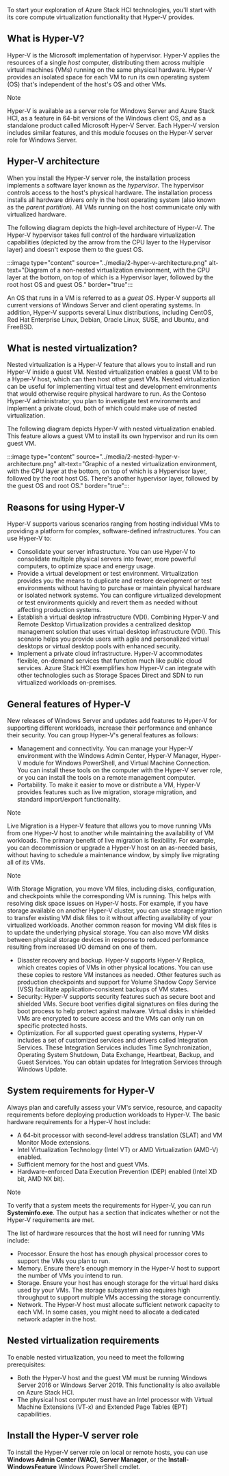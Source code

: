 To start your exploration of Azure Stack HCI technologies, you'll start with its core compute virtualization functionality that Hyper-V provides.

## What is Hyper-V?

Hyper-V is the Microsoft implementation of hypervisor. Hyper-V applies the resources of a single *host* computer, distributing them across multiple virtual machines (VMs) running on the same physical hardware. Hyper-V provides an isolated space for each VM to run its own operating system (OS) that's independent of the host's OS and other VMs.

> [!NOTE]
> Hyper-V is available as a server role for Windows Server and Azure Stack HCI, as a feature in 64-bit versions of the Windows client OS, and as a standalone product called Microsoft Hyper-V Server. Each Hyper-V version includes similar features, and this module focuses on the Hyper-V server role for Windows Server.

## Hyper-V architecture

When you install the Hyper-V server role, the installation process implements a software layer known as the *hypervisor*. The hypervisor controls access to the host's physical hardware. The installation process installs all hardware drivers only in the host operating system (also known as the *parent partition*). All VMs running on the host communicate only with virtualized hardware.

The following diagram depicts the high-level architecture of Hyper-V. The Hyper-V hypervisor takes full control of the hardware virtualization capabilities (depicted by the arrow from the CPU layer to the Hypervisor layer) and doesn't expose them to the guest OS.

:::image type="content" source="../media/2-hyper-v-architecture.png" alt-text="Diagram of a non-nested virtualization environment, with the CPU layer at the bottom, on top of which is a Hypervisor layer, followed by the root host OS and guest OS." border="true":::

An OS that runs in a VM is referred to as a *guest OS*. Hyper-V supports all current versions of Windows Server and client operating systems. In addition, Hyper-V supports several Linux distributions, including CentOS, Red Hat Enterprise Linux, Debian, Oracle Linux, SUSE, and Ubuntu, and FreeBSD.

## What is nested virtualization?

Nested virtualization is a Hyper-V feature that allows you to install and run Hyper-V inside a guest VM. Nested virtualization enables a guest VM to be a Hyper-V host, which can then host other guest VMs. Nested virtualization can be useful for implementing virtual test and development environments that would otherwise require physical hardware to run. As the Contoso Hyper-V administrator, you plan to investigate test environments and implement a private cloud, both of which could make use of nested virtualization.

The following diagram depicts Hyper-V with nested virtualization enabled. This feature allows a guest VM to install its own hypervisor and run its own guest VM.

:::image type="content" source="../media/2-nested-hyper-v-architecture.png" alt-text="Graphic of a nested virtualization environment, with the CPU layer at the bottom, on top of which is a Hypervisor layer, followed by the root host OS. There's another hypervisor layer, followed by the guest OS and root OS." border="true":::

## Reasons for using Hyper-V

Hyper-V supports various scenarios ranging from hosting individual VMs to providing a platform for complex, software-defined infrastructures. You can use Hyper-V to:

- Consolidate your server infrastructure. You can use Hyper-V to consolidate multiple physical servers into fewer, more powerful computers, to optimize space and energy usage.
- Provide a virtual development or test environment. Virtualization provides you the means to duplicate and restore development or test environments without having to purchase or maintain physical hardware or isolated network systems. You can configure virtualized development or test environments quickly and revert them as needed without affecting production systems.
- Establish a virtual desktop infrastructure (VDI). Combining Hyper-V and Remote Desktop Virtualization provides a centralized desktop management solution that uses virtual desktop infrastructure (VDI). This scenario helps you provide users with agile and personalized virtual desktops or virtual desktop pools with enhanced security.
- Implement a private cloud infrastructure. Hyper-V accommodates flexible, on-demand services that function much like public cloud services. Azure Stack HCI exemplifies how Hyper-V can integrate with other technologies such as Storage Spaces Direct and SDN to run virtualized workloads on-premises.

## General features of Hyper-V

New releases of Windows Server and updates add features to Hyper-V for supporting different workloads, increase their performance and enhance their security. You can group Hyper-V's general features as follows:

- Management and connectivity. You can manage your Hyper-V environment with the Windows Admin Center, Hyper-V Manager, Hyper-V module for Windows PowerShell, and Virtual Machine Connection. You can install these tools on the computer with the Hyper-V server role, or you can install the tools on a remote management computer.
- Portability. To make it easier to move or distribute a VM, Hyper-V provides features such as live migration, storage migration, and standard import/export functionality. 

> [!NOTE]
> Live Migration is a Hyper-V feature that allows you to move running VMs from one Hyper-V host to another while maintaining the availability of VM workloads. The primary benefit of live migration is flexibility. For example, you can decommission or upgrade a Hyper-V host on an as-needed basis, without having to schedule a maintenance window, by simply live migrating all of its VMs.

> [!NOTE]
> With Storage Migration, you move VM files, including disks, configuration, and checkpoints while the corresponding VM is running. This helps with resolving disk space issues on Hyper-V hosts. For example, if you have storage available on another Hyper-V cluster, you can use storage migration to transfer existing VM disk files to it without affecting availability of your virtualized workloads. Another common reason for moving VM disk files is to update the underlying physical storage. You can also move VM disks between physical storage devices in response to reduced performance resulting from increased I/O demand on one of them.

- Disaster recovery and backup. Hyper-V supports Hyper-V Replica, which creates copies of VMs in other physical locations. You can use these copies to restore VM instances as needed. Other features such as production checkpoints and support for Volume Shadow Copy Service (VSS) facilitate application-consistent backups of VM states.
- Security: Hyper-V supports security features such as secure boot and shielded VMs. Secure boot verifies digital signatures on files during the boot process to help protect against malware. Virtual disks in shielded VMs are encrypted to secure access and the VMs can only run on specific protected hosts.
- Optimization. For all supported guest operating systems, Hyper-V includes a set of customized services and drivers called Integration Services. These Integration Services includes Time Synchronization, Operating System Shutdown, Data Exchange, Heartbeat, Backup, and Guest Services. You can obtain updates for Integration Services through Windows Update.

## System requirements for Hyper-V

Always plan and carefully assess your VM's service, resource, and capacity requirements before deploying production workloads to Hyper-V. The basic hardware requirements for a Hyper-V host include:

- A 64-bit processor with second-level address translation (SLAT) and VM Monitor Mode extensions.
- Intel Virtualization Technology (Intel VT) or AMD Virtualization (AMD-V) enabled.
- Sufficient memory for the host and guest VMs.
- Hardware-enforced Data Execution Prevention (DEP) enabled (Intel XD bit, AMD NX bit).

> [!NOTE]
> To verify that a system meets the requirements for Hyper-V, you can run **Systeminfo.exe**. The output has a section that indicates whether or not the Hyper-V requirements are met.

The list of hardware resources that the host will need for running VMs include:

- Processor. Ensure the host has enough physical processor cores to support the VMs you plan to run.
- Memory. Ensure there's enough memory in the Hyper-V host to support the number of VMs you intend to run.
- Storage. Ensure your host has enough storage for the virtual hard disks used by your VMs. The storage subsystem also requires high throughput to support multiple VMs accessing the storage concurrently.
- Network. The Hyper-V host must allocate sufficient network capacity to each VM. In some cases, you might need to allocate a dedicated network adapter in the host.

## Nested virtualization requirements

To enable nested virtualization, you need to meet the following prerequisites:

- Both the Hyper-V host and the guest VM must be running Windows Server 2016 or Windows Server 2019. This functionality is also available on Azure Stack HCI.
- The physical host computer must have an Intel processor with Virtual Machine Extensions (VT-x) and Extended Page Tables (EPT) capabilities.

## Install the Hyper-V server role

To install the Hyper-V server role on local or remote hosts, you can use **Windows Admin Center (WAC)**, **Server Manager**, or the **Install-WindowsFeature** Windows PowerShell cmdlet.
